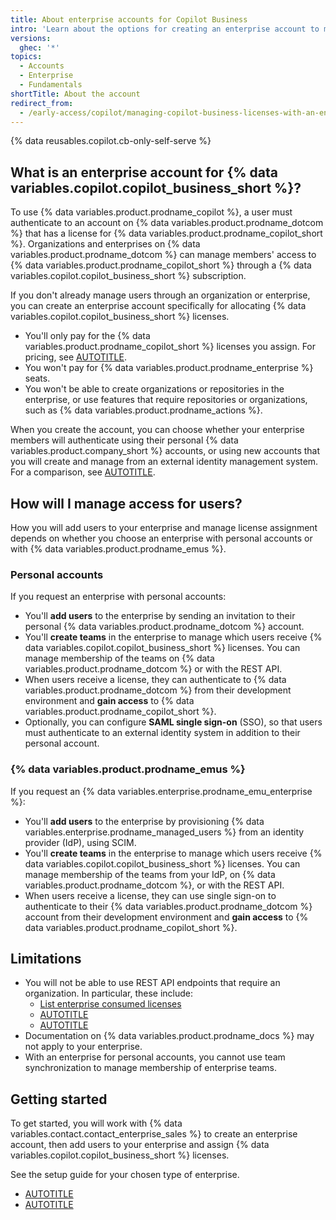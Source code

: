 ```yaml
---
title: About enterprise accounts for Copilot Business
intro: 'Learn about the options for creating an enterprise account to manage {% data variables.copilot.copilot_business_short %} licenses, without adopting {% data variables.product.prodname_enterprise %}.'
versions:
  ghec: '*'
topics:
  - Accounts
  - Enterprise
  - Fundamentals
shortTitle: About the account
redirect_from:
  - /early-access/copilot/managing-copilot-business-licenses-with-an-enterprise-account
---
```


<!-- expires 2025-10-20 -->
<!-- Part of the Copilot direct licensing rollout -->
<!-- Expired content will be addressed by the Drivers team -->

{% data reusables.copilot.cb-only-self-serve %}

<!-- end expires 2025-10-20 -->

## What is an enterprise account for {% data variables.copilot.copilot_business_short %}?

To use {% data variables.product.prodname_copilot %}, a user must authenticate to an account on {% data variables.product.prodname_dotcom %} that has a license for {% data variables.product.prodname_copilot_short %}. Organizations and enterprises on {% data variables.product.prodname_dotcom %} can manage members' access to {% data variables.product.prodname_copilot_short %} through a {% data variables.copilot.copilot_business_short %} subscription.

If you don't already manage users through an organization or enterprise, you can create an enterprise account specifically for allocating {% data variables.copilot.copilot_business_short %} licenses.

* You'll only pay for the {% data variables.product.prodname_copilot_short %} licenses you assign. For pricing, see [AUTOTITLE](/billing/managing-billing-for-github-copilot/about-billing-for-github-copilot#pricing-for-github-copilot-business).
* You won't pay for {% data variables.product.prodname_enterprise %} seats.
* You won't be able to create organizations or repositories in the enterprise, or use features that require repositories or organizations, such as {% data variables.product.prodname_actions %}.

When you create the account, you can choose whether your enterprise members will authenticate using their personal {% data variables.product.company_short %} accounts, or using new accounts that you will create and manage from an external identity management system. For a comparison, see [AUTOTITLE](/admin/identity-and-access-management/understanding-iam-for-enterprises/choosing-an-enterprise-type-for-github-enterprise-cloud).

## How will I manage access for users?

How you will add users to your enterprise and manage license assignment depends on whether you choose an enterprise with personal accounts or with {% data variables.product.prodname_emus %}.

### Personal accounts

If you request an enterprise with personal accounts:

* You'll **add users** to the enterprise by sending an invitation to their personal {% data variables.product.prodname_dotcom %} account.
* You'll **create teams** in the enterprise to manage which users receive {% data variables.copilot.copilot_business_short %} licenses. You can manage membership of the teams on {% data variables.product.prodname_dotcom %} or with the REST API.
* When users receive a license, they can authenticate to {% data variables.product.prodname_dotcom %} from their development environment and **gain access** to {% data variables.product.prodname_copilot_short %}.
* Optionally, you can configure **SAML single sign-on** (SSO), so that users must authenticate to an external identity system in addition to their personal account.

### {% data variables.product.prodname_emus %}

If you request an {% data variables.enterprise.prodname_emu_enterprise %}:

* You'll **add users** to the enterprise by provisioning {% data variables.enterprise.prodname_managed_users %} from an identity provider (IdP), using SCIM.
* You'll **create teams** in the enterprise to manage which users receive {% data variables.copilot.copilot_business_short %} licenses. You can manage membership of the teams from your IdP, on {% data variables.product.prodname_dotcom %}, or with the REST API.
* When users receive a license, they can use single sign-on to authenticate to their {% data variables.product.prodname_dotcom %} account from their development environment and **gain access** to {% data variables.product.prodname_copilot_short %}.

## Limitations

* You will not be able to use REST API endpoints that require an organization. In particular, these include:
  * [List enterprise consumed licenses](/rest/enterprise-admin/license#list-enterprise-consumed-licenses)
  * [AUTOTITLE](/rest/orgs/members)
  * [AUTOTITLE](/rest/copilot/copilot-user-management)
* Documentation on {% data variables.product.prodname_docs %} may not apply to your enterprise.
* With an enterprise for personal accounts, you cannot use team synchronization to manage membership of enterprise teams.

## Getting started

To get started, you will work with {% data variables.contact.contact_enterprise_sales %} to create an enterprise account, then add users to your enterprise and assign {% data variables.copilot.copilot_business_short %} licenses.

See the setup guide for your chosen type of enterprise.

* [AUTOTITLE](/admin/copilot-business-only/setting-up-a-dedicated-enterprise-for-copilot-business-personal-accounts)
* [AUTOTITLE](/admin/copilot-business-only/setting-up-a-dedicated-enterprise-for-copilot-business-managed-users)
